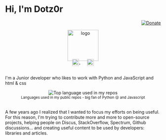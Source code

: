 # Hi, I'm Dotz0r

<div align="right">
  <a href="https://paypal.me/idotz0r">
    <img src="https://img.shields.io/badge/$-support-ff69b4.svg?style=flat" alt="Donate" />
  </a>
</div>

<p align="center">
  <a href="https://google.com/">
    <img width="100" src="https://a.top4top.io/p_1747fcq8n1.png" alt="logo" />
  </a>
</p>

<p align="center" style="margin: -20px 0 30px">
   <a href="https://twitter.com/5mb9a" target="_blank" style='margin-right:10px'>
    <img align="center" src="https://cdn.jsdelivr.net/npm/simple-icons@3.0.1/icons/twitter.svg" alt="twitter" height="22px" width="22px" />
  </a>
  &nbsp;&nbsp;
  <a href="https://github.com/IDotz0r/My-Email/blob/master/README.md" target="_blank">
    <img align="center" src="https://cdn.jsdelivr.net/npm/simple-icons@3.0.1/icons/protonmail.svg" alt="email" height="22px" width="22px" />
  </a>
</p>

I'm a Junior developer who likes to work with Python and JavaScript and html & css

<div align="center">
  <img width="" src="https://github-readme-stats.vercel.app/api/top-langs/?username=IDotz0r&layout=compact&hide_title=1&card_width=300" alt="Top language used in my repos" />
  <br />
  <small>Languages used in my public repos - big fan of Python 😛 and Javascript</small>
  <br />
  <br />
</div>

A few years ago I realized that I wanted to focus my efforts on being useful. For this reason, I'm trying to contribute more and more to open-source projects, helping people on Discus, StackOverflow, Spectrum, Github discussions... and creating useful content to be used by developers: libraries and articles. 
